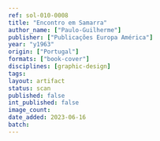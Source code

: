 ```yaml
---
ref: sol-010-0008
title: "Encontro em Samarra"
author_name: ["Paulo-Guilherme"]
publisher: ["Publicações Europa América"]
year: "y1963"
origin: ["Portugal"]
formats: ["book-cover"]
disciplines: [graphic-design]
tags:
layout: artifact
status: scan
published: false
int_published: false
image_count:
date_added: 2023-06-16
batch:
---
```

